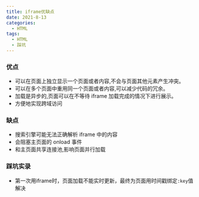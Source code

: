```yaml
---
title: iframe优缺点
date: 2021-8-13
categories:
  - HTML
tags:
  - HTML
  - 踩坑
---
```

### 优点
- 可以在页面上独立显示一个页面或者内容,不会与页面其他元素产生冲突。
- 可以在多个页面中重用同一个页面或者内容,可以减少代码的冗余。
- 加载是异步的,页面可以在不等待 iframe 加载完成的情况下进行展示。
- 方便地实现跨域访问

### 缺点
- 搜索引擎可能无法正确解析 iframe 中的内容
- 会阻塞主页面的 onload 事件
- 和主页面共享连接池,影响页面并行加载

### 踩坑实录
- 第一次用iframe时，页面加载不能实时更新，最终为页面用时间戳绑定``:key``值解决